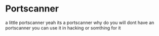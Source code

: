 # Portscanner
a little portscanner
yeah its a portscanner why do you will dont have an portscanner
you can use it in hacking or somthing for it 
